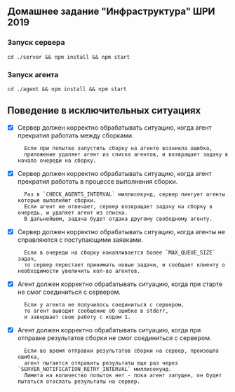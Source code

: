 ## Домашнее задание "Инфраструктура" ШРИ 2019

### Запуск сервера
    cd ./server && npm install && npm start

### Запуск агента
    cd ./agent && npm install && npm start

## Поведение в исключительных ситуациях  

- [x] Сервер должен корректно обрабатывать ситуацию, когда агент прекратил работать между сборками.

        Если при попытке запустить сборку на агенте возникла ошибка, 
        приложение удаляет агент из списка агентов, и возвращает задачу в начало очереди на сборку.

- [x] Сервер должен корректно обрабатывать ситуацию, когда агент прекратил работать в процессе выполнения сборки.

        Раз в `CHECK_AGENTS_INTERVAL` миллисекунд, сервер пингует агенты которые выполняют сборки.
        Если агент не отвечает, сервер возвращает задачу на сборку в очередь, и удаляет агент из списка.
        В дальнейшем, задача будет отдана другому свободному агенту. 

- [x] Сервер должен корректно обрабатывать ситуацию, когда агенты не справляются с поступающими заявками.

        Если в очереди на сборку накапливается более `MAX_QUEUE_SIZE` задач, 
        то сервер перестает принимать новые задачи, и сообщает клиенту о необходимости увеличить кол-во агентов. 

- [x] Агент должен корректно обрабатывать ситуацию, когда при старте не смог соединиться с сервером.

        Если у агента не получилось соединиться с сервером, 
        то агент выводит сообщение об ошибке в stderr, 
        и завершает свою работу с кодом 1.

- [x] Агент должен корректно обрабатывать ситуацию, когда при отправке результатов сборки не смог соединиться с сервером.

        Если во время отправки результатов сборки на сервер, произошла ошибка, 
        агент пытается отправить результаты еще раз через `SERVER_NOTIFICATION_RETRY_INTERVAL` миллисекунд.
        Лимита на количество попыток нет - пока агент запущен, он будет пытаться отослать результаты на сервер.

